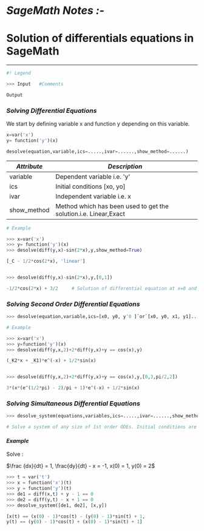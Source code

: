 # **_SageMath Notes :-_**

# Solution of differentials equations in SageMath

---

```Python
#! Legend

>>> Input   #Comments

Output
```

### **_Solving Differential Equations_**

We start by defining variable x and function y depending on this variable.

```Python
x=var('x')
y= function('y')(x)

desolve(equation,variable,ics=.....,ivar=......,show_method=......)
```

| **_Attribute_** | **_Description_**                                                |
| --------------- | ---------------------------------------------------------------- |
| variable        | Dependent variable i.e. 'y'                                      |
| ics             | Initial conditions [xo, yo]                                      |
| ivar            | Independent variable i.e. x                                      |
| show_method     | Method which has been used to get the solution.i.e. Linear,Exact |

```Python
# Example

>>> x=var('x')
>>> y= function('y')(x)
>>> desolve(diff(y,x)-sin(2*x),y,show_method=True)

[_C - 1/2*cos(2*x), 'linear']


>>> desolve(diff(y,x)-sin(2*x),y,[0,1])

-1/2*cos(2*x) + 3/2     # Solution of differential equation at x=0 and y=1, and hence find the integrating constant C.

```

### **_Solving Second Order Differential Equations_**

```Python
>>> desolve(equation,variable,ics=[x0, y0, y′0 ]`or`[x0, y0, x1, y1].....,ivar=......,show_method=......)

# Example

>>> x=var('x')
>>> y=function('y')(x)
>>> desolve(diff(y,x,2)+2*diff(y,x)+y == cos(x),y)

(_K2*x + _K1)*e^(-x) + 1/2*sin(x)


>>> desolve(diff(y,x,2)+2*diff(y,x)+y == cos(x),y,[0,3,pi/2,2])

3*(x*(e^(1/2*pi) - 2)/pi + 1)*e^(-x) + 1/2*sin(x)
```

### **_Solving Simultaneous Differential Equations_**

```Python
>>> desolve_system(equations,variables,ics=.....,ivar=......,show_method=......)

# Solve a system of any size of 1st order ODEs. Initial conditions are optional.
```

#### _Example_

Solve :

$\frac {dx}{dt} = 1, \frac{dy}{dt} - x = -1, x(0) = 1, y(0) = 2$

```Python
>>> t = var('t')
>>> x = function('x')(t)
>>> y = function('y')(t)
>>> de1 = diff(x,t) + y - 1 == 0
>>> de2 = diff(y,t) - x + 1 == 0
>>> desolve_system([de1, de2], [x,y])

[x(t) == (x(0) - 1)*cos(t) - (y(0) - 1)*sin(t) + 1,
y(t) == (y(0) - 1)*cos(t) + (x(0) - 1)*sin(t) + 1]
```
